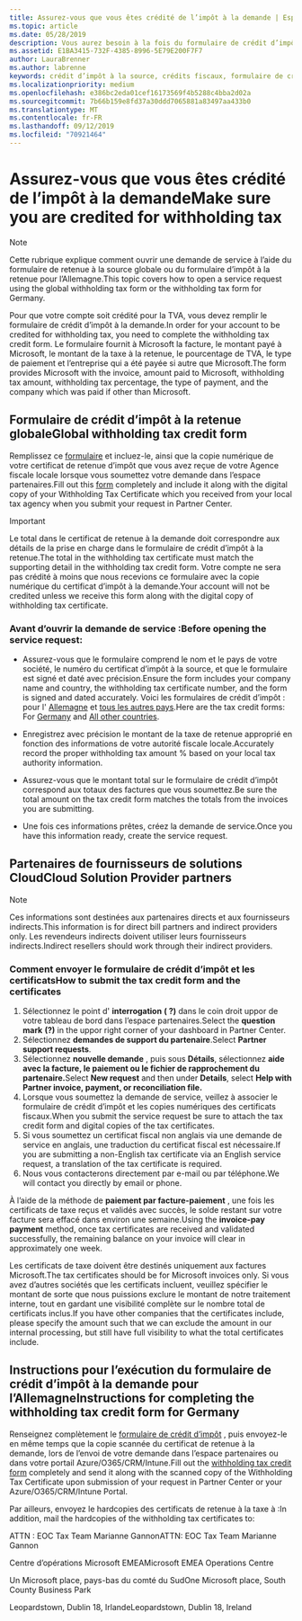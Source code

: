 ```yaml
---
title: Assurez-vous que vous êtes crédité de l’impôt à la demande | Espace partenaires
ms.topic: article
ms.date: 05/28/2019
description: Vous aurez besoin à la fois du formulaire de crédit d’impôt à la retenue et du certificat de retenue à la source pour ouvrir une demande de service.
ms.assetid: E1BA3415-732F-4385-8996-5E79E200F7F7
author: LauraBrenner
ms.author: labrenne
keywords: crédit d’impôt à la source, crédits fiscaux, formulaire de crédit d’impôt allemand, formulaire de crédit fiscal
ms.localizationpriority: medium
ms.openlocfilehash: e386bc2eda01cef16173569f4b5288c4bba2d02a
ms.sourcegitcommit: 7b66b159e8fd37a30ddd7065881a83497aa433b0
ms.translationtype: MT
ms.contentlocale: fr-FR
ms.lasthandoff: 09/12/2019
ms.locfileid: "70921464"
---
```

# <a name="make-sure-you-are-credited-for-withholding-tax"></a><span data-ttu-id="de302-104">Assurez-vous que vous êtes crédité de l’impôt à la demande</span><span class="sxs-lookup"><span data-stu-id="de302-104">Make sure you are credited for withholding tax</span></span>

>[!Note]
><span data-ttu-id="de302-105">Cette rubrique explique comment ouvrir une demande de service à l’aide du formulaire de retenue à la source globale ou du formulaire d’impôt à la retenue pour l’Allemagne.</span><span class="sxs-lookup"><span data-stu-id="de302-105">This topic covers how to open a service request using the global withholding tax form or the withholding tax form for Germany.</span></span>

<span data-ttu-id="de302-106">Pour que votre compte soit crédité pour la TVA, vous devez remplir le formulaire de crédit d’impôt à la demande.</span><span class="sxs-lookup"><span data-stu-id="de302-106">In order for your account to be credited for withholding tax, you need to complete the withholding tax credit form.</span></span> <span data-ttu-id="de302-107">Le formulaire fournit à Microsoft la facture, le montant payé à Microsoft, le montant de la taxe à la retenue, le pourcentage de TVA, le type de paiement et l’entreprise qui a été payée si autre que Microsoft.</span><span class="sxs-lookup"><span data-stu-id="de302-107">The form provides Microsoft with the invoice, amount paid to Microsoft, withholding tax amount, withholding tax percentage, the type of payment, and the company which was paid if other than Microsoft.</span></span>  

## <a name="global-withholding-tax-credit-form"></a><span data-ttu-id="de302-108">Formulaire de crédit d’impôt à la retenue globale</span><span class="sxs-lookup"><span data-stu-id="de302-108">Global withholding tax credit form</span></span>

<span data-ttu-id="de302-109">Remplissez ce [formulaire](https://query.prod.cms.rt.microsoft.com/cms/api/am/binary/RE30311) et incluez-le, ainsi que la copie numérique de votre certificat de retenue d’impôt que vous avez reçue de votre Agence fiscale locale lorsque vous soumettez votre demande dans l’espace partenaires.</span><span class="sxs-lookup"><span data-stu-id="de302-109">Fill out this [form](https://query.prod.cms.rt.microsoft.com/cms/api/am/binary/RE30311) completely and include it along with the digital copy of your Withholding Tax Certificate which you received from your local tax agency when you submit your request in Partner Center.</span></span>
>[!IMPORTANT]
><span data-ttu-id="de302-110">Le total dans le certificat de retenue à la demande doit correspondre aux détails de la prise en charge dans le formulaire de crédit d’impôt à la retenue.</span><span class="sxs-lookup"><span data-stu-id="de302-110">The total in the withholding tax certificate must match the supporting detail in the withholding tax credit form.</span></span> <span data-ttu-id="de302-111">Votre compte ne sera pas crédité à moins que nous recevions ce formulaire avec la copie numérique du certificat d’impôt à la demande.</span><span class="sxs-lookup"><span data-stu-id="de302-111">Your account will not be credited unless we receive this form along with the digital copy of withholding tax certificate.</span></span>

### <a name="before-opening-the-service-request"></a><span data-ttu-id="de302-112">Avant d’ouvrir la demande de service :</span><span class="sxs-lookup"><span data-stu-id="de302-112">Before opening the service request:</span></span>

- <span data-ttu-id="de302-113">Assurez-vous que le formulaire comprend le nom et le pays de votre société, le numéro du certificat d’impôt à la source, et que le formulaire est signé et daté avec précision.</span><span class="sxs-lookup"><span data-stu-id="de302-113">Ensure the form includes your company name and country, the withholding tax certificate number, and the form is signed and dated accurately.</span></span> <span data-ttu-id="de302-114">Voici les formulaires de crédit d’impôt : pour l' [Allemagne](https://query.prod.cms.rt.microsoft.com/cms/api/am/binary/RE305Lo) et [tous les autres pays](https://query.prod.cms.rt.microsoft.com/cms/api/am/binary/RE30311).</span><span class="sxs-lookup"><span data-stu-id="de302-114">Here are the tax credit forms: For [Germany](https://query.prod.cms.rt.microsoft.com/cms/api/am/binary/RE305Lo) and [All other countries](https://query.prod.cms.rt.microsoft.com/cms/api/am/binary/RE30311).</span></span>

- <span data-ttu-id="de302-115">Enregistrez avec précision le montant de la taxe de retenue approprié en fonction des informations de votre autorité fiscale locale.</span><span class="sxs-lookup"><span data-stu-id="de302-115">Accurately record the proper withholding tax amount % based on your local tax authority information.</span></span>

- <span data-ttu-id="de302-116">Assurez-vous que le montant total sur le formulaire de crédit d’impôt correspond aux totaux des factures que vous soumettez.</span><span class="sxs-lookup"><span data-stu-id="de302-116">Be sure the total amount on the tax credit form matches the totals from the invoices you are submitting.</span></span> 

- <span data-ttu-id="de302-117">Une fois ces informations prêtes, créez la demande de service.</span><span class="sxs-lookup"><span data-stu-id="de302-117">Once you have this information ready, create the service request.</span></span>

## <a name="cloud-solution-provider-partners"></a><span data-ttu-id="de302-118">Partenaires de fournisseurs de solutions Cloud</span><span class="sxs-lookup"><span data-stu-id="de302-118">Cloud Solution Provider partners</span></span>

>[!Note]
><span data-ttu-id="de302-119">Ces informations sont destinées aux partenaires directs et aux fournisseurs indirects.</span><span class="sxs-lookup"><span data-stu-id="de302-119">This information is for direct bill partners and indirect providers only.</span></span> <span data-ttu-id="de302-120">Les revendeurs indirects doivent utiliser leurs fournisseurs indirects.</span><span class="sxs-lookup"><span data-stu-id="de302-120">Indirect resellers should work through their indirect providers.</span></span>

### <a name="how-to-submit-the-tax-credit-form-and-the-certificates"></a><span data-ttu-id="de302-121">Comment envoyer le formulaire de crédit d’impôt et les certificats</span><span class="sxs-lookup"><span data-stu-id="de302-121">How to submit the tax credit form and the certificates</span></span>

1. <span data-ttu-id="de302-122">Sélectionnez le point d' **interrogation** **( ?)** dans le coin droit uppor de votre tableau de bord dans l’espace partenaires.</span><span class="sxs-lookup"><span data-stu-id="de302-122">Select the **question mark** **(?)** in the uppor right corner of your dashboard in Partner Center.</span></span>
2. <span data-ttu-id="de302-123">Sélectionnez **demandes de support du partenaire**.</span><span class="sxs-lookup"><span data-stu-id="de302-123">Select **Partner support requests**.</span></span>
3. <span data-ttu-id="de302-124">Sélectionnez **nouvelle demande** , puis sous **Détails**, sélectionnez **aide avec la facture, le paiement ou le fichier de rapprochement du partenaire.**</span><span class="sxs-lookup"><span data-stu-id="de302-124">Select **New request** and then under **Details**, select **Help with Partner invoice, payment, or reconciliation file.**</span></span>
4. <span data-ttu-id="de302-125">Lorsque vous soumettez la demande de service, veillez à associer le formulaire de crédit d’impôt et les copies numériques des certificats fiscaux.</span><span class="sxs-lookup"><span data-stu-id="de302-125">When you submit the service request be sure to attach the tax credit form and digital copies of the tax certificates.</span></span>
5. <span data-ttu-id="de302-126">Si vous soumettez un certificat fiscal non anglais via une demande de service en anglais, une traduction du certificat fiscal est nécessaire.</span><span class="sxs-lookup"><span data-stu-id="de302-126">If you are submitting a non-English tax certificate via an English service request, a translation of the tax certificate is required.</span></span>
6. <span data-ttu-id="de302-127">Nous vous contacterons directement par e-mail ou par téléphone.</span><span class="sxs-lookup"><span data-stu-id="de302-127">We will contact you directly by email or phone.</span></span>

<span data-ttu-id="de302-128">À l’aide de la méthode de **paiement par facture-paiement** , une fois les certificats de taxe reçus et validés avec succès, le solde restant sur votre facture sera effacé dans environ une semaine.</span><span class="sxs-lookup"><span data-stu-id="de302-128">Using the **invoice-pay payment** method, once tax certificates are received and validated successfully, the remaining balance on your invoice will clear in approximately one week.</span></span> 

<span data-ttu-id="de302-129">Les certificats de taxe doivent être destinés uniquement aux factures Microsoft.</span><span class="sxs-lookup"><span data-stu-id="de302-129">The tax certificates should be for Microsoft invoices only.</span></span> <span data-ttu-id="de302-130">Si vous avez d’autres sociétés que les certificats incluent, veuillez spécifier le montant de sorte que nous puissions exclure le montant de notre traitement interne, tout en gardant une visibilité complète sur le nombre total de certificats inclus.</span><span class="sxs-lookup"><span data-stu-id="de302-130">If you have other companies that the certificates include, please specify the amount such that we can exclude the amount in our internal processing, but still have full visibility to what the total certificates include.</span></span> 

## <a name="instructions-for-completing-the-withholding-tax-credit-form-for-germany"></a><span data-ttu-id="de302-131">Instructions pour l’exécution du formulaire de crédit d’impôt à la demande pour l’Allemagne</span><span class="sxs-lookup"><span data-stu-id="de302-131">Instructions for completing the withholding tax credit form for Germany</span></span>

<span data-ttu-id="de302-132">Renseignez complètement le [formulaire de crédit d’impôt](https://query.prod.cms.rt.microsoft.com/cms/api/am/binary/RE305Lo) , puis envoyez-le en même temps que la copie scannée du certificat de retenue à la demande, lors de l’envoi de votre demande dans l’espace partenaires ou dans votre portail Azure/O365/CRM/Intune.</span><span class="sxs-lookup"><span data-stu-id="de302-132">Fill out the [withholding tax credit form](https://query.prod.cms.rt.microsoft.com/cms/api/am/binary/RE305Lo) completely and send it along with the scanned copy of the Withholding Tax Certificate upon submission of your request in Partner Center or your Azure/O365/CRM/Intune Portal.</span></span> 

<span data-ttu-id="de302-133">Par ailleurs, envoyez le hardcopies des certificats de retenue à la taxe à :</span><span class="sxs-lookup"><span data-stu-id="de302-133">In addition, mail the hardcopies of the withholding tax certificates to:</span></span>

<span data-ttu-id="de302-134">ATTN : EOC Tax Team Marianne Gannon</span><span class="sxs-lookup"><span data-stu-id="de302-134">ATTN: EOC Tax Team Marianne Gannon</span></span>

<span data-ttu-id="de302-135">Centre d’opérations Microsoft EMEA</span><span class="sxs-lookup"><span data-stu-id="de302-135">Microsoft EMEA Operations Centre</span></span>

<span data-ttu-id="de302-136">Un Microsoft place, pays-bas du comté du Sud</span><span class="sxs-lookup"><span data-stu-id="de302-136">One Microsoft place, South County Business Park</span></span>

<span data-ttu-id="de302-137">Leopardstown, Dublin 18, Irlande</span><span class="sxs-lookup"><span data-stu-id="de302-137">Leopardstown, Dublin 18, Ireland</span></span>
